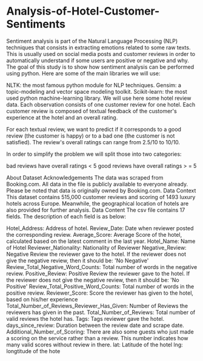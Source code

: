 # Analysis-of-Hotel-Customer-Sentiments
Sentiment analysis is part of the Natural Language Processing (NLP) techniques that consists in extracting emotions related to some raw texts. This is usually used on social media posts and customer reviews in order to automatically understand if some users are positive or negative and why. The goal of this study is to show how sentiment analysis can be performed using python. Here are some of the main libraries we will use:

NLTK: the most famous python module for NLP techniques.
Gensim: a topic-modeling and vector space modeling toolkit.
Scikit-learn: the most used python machine-learning library.
We will use here some hotel review data. Each observation consists of one customer review for one hotel. Each customer review is composed of textual feedback of the customer's experience at the hotel and an overall rating.

For each textual review, we want to predict if it corresponds to a good review (the customer is happy) or to a bad one (the customer is not satisfied). The review's overall ratings can range from 2.5/10 to 10/10.

In order to simplify the problem we will split those into two categories:

bad reviews have overall ratings < 5
good reviews have overall ratings > = 5

About Dataset
Acknowledgements
The data was scraped from Booking.com. All data in the file is publicly available to everyone already. Please be noted that data is originally owned by Booking.com.
Data Context
This dataset contains 515,000 customer reviews and scoring of 1493 luxury hotels across Europe. Meanwhile, the geographical location of hotels are also provided for further analysis.
Data Content
The csv file contains 17 fields. The description of each field is as below:

Hotel_Address: Address of hotel.
Review_Date: Date when reviewer posted the corresponding review.
Average_Score: Average Score of the hotel, calculated based on the latest comment in the last year.
Hotel_Name: Name of Hotel
Reviewer_Nationality: Nationality of Reviewer
Negative_Review: Negative Review the reviewer gave to the hotel. If the reviewer does not give the negative review, then it should be: 'No Negative'
Review_Total_Negative_Word_Counts: Total number of words in the negative review.
Positive_Review: Positive Review the reviewer gave to the hotel. If the reviewer does not give the negative review, then it should be: 'No Positive'
Review_Total_Positive_Word_Counts: Total number of words in the positive review.
Reviewer_Score: Score the reviewer has given to the hotel, based on his/her experience
Total_Number_of_Reviews_Reviewer_Has_Given: Number of Reviews the reviewers has given in the past.
Total_Number_of_Reviews: Total number of valid reviews the hotel has.
Tags: Tags reviewer gave the hotel.
days_since_review: Duration between the review date and scrape date.
Additional_Number_of_Scoring: There are also some guests who just made a scoring on the service rather than a review. This number indicates how many valid scores without review in there.
lat: Latitude of the hotel
lng: longtitude of the hote
